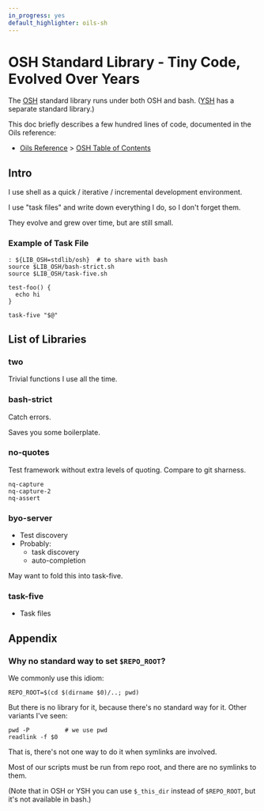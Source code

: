 ```yaml
---
in_progress: yes
default_highlighter: oils-sh
---
```


OSH Standard Library - Tiny Code, Evolved Over Years
===========

The [OSH][] standard library runs under both OSH and bash.  ([YSH][] has a
separate standard library.)

This doc briefly describes a few hundred lines of code, documented in the Oils
reference:

- [Oils Reference](ref/) > [OSH Table of Contents](ref/toc-osh.html)


[OSH]: $xref
[YSH]: $xref


<div id="toc">
</div> 

## Intro

I use shell as a quick / iterative / incremental development environment.

I use "task files" and write down everything I do, so I don't forget them.

They evolve and grew over time, but are still small.

### Example of Task File

    : ${LIB_OSH=stdlib/osh}  # to share with bash
    source $LIB_OSH/bash-strict.sh
    source $LIB_OSH/task-five.sh

    test-foo() {
      echo hi
    }

    task-five "$@"


## List of Libraries

### two

Trivial functions I use all the time.

### bash-strict

Catch errors.

Saves you some boilerplate.

### no-quotes

Test framework without extra levels of quoting.  Compare to git sharness.

    nq-capture
    nq-capture-2
    nq-assert

### byo-server

- Test discovery
- Probably:
  - task discovery 
  - auto-completion

May want to fold this into task-five.

### task-five

- Task files

## Appendix

### Why no standard way to set `$REPO_ROOT`?

We commonly use this idiom:

    REPO_ROOT=$(cd $(dirname $0)/..; pwd)

But there is no library for it, because there's no standard way for it.  Other
variants I've seen:

    pwd -P          # we use pwd 
    readlink -f $0  

That is, there's not one way to do it when symlinks are involved.

Most of our scripts must be run from repo root, and there are no symlinks to
them.

(Note that in OSH or YSH you can use `$_this_dir` instead of `$REPO_ROOT`, but
it's not available in bash.)

